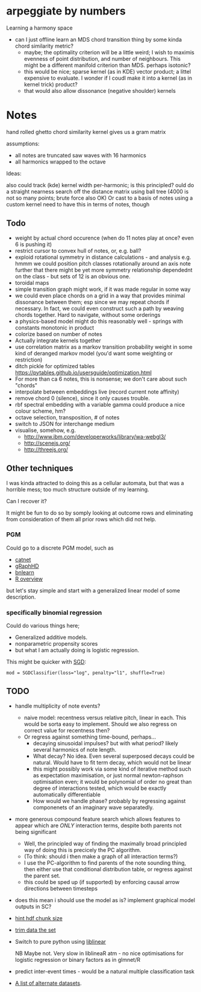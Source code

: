 arpeggiate by numbers
========================

Learning a harmony space

* can I just offline learn an MDS chord transition thing by some kinda chord similarity metric?
  * maybe; the optimality criterion will be a little weird; I wish to maximis evenness of point distribution, and number of neighbours. This might be a different manifold criterion than MDS. perhaps isotonic?
  * this would be nice; sparse kernel (as in KDE) vector product; a littel expensive to evaluate. I wonder if I coudl make it into a kernel (as in kernel trick) product?
  * that would also allow dissonance (negative shoulder) kernels


Notes
======

hand rolled ghetto chord similarity kernel gives us a gram matrix


assumptions: 

* all notes are truncated saw waves with 16 harmonics
* all harmonics wrapped to the octave

Ideas:

also could track (kde) kernel width per-harmonic; is this principled? 
ould do a straight nearness search off the distance matrix using ball tree (4000 is not so many points; brute force also OK)
Or cast to a basis of notes using a custom kernel
need to have this in terms of notes, though

Todo
-----

* weight by actual chord occurence (when do 11 notes play at once? even 6 is pushing it)
* restrict cursor to convex hull of notes, or, e.g. ball?
* exploid rotational symmetry in distance calculations - and analysis
   e.g. hmmm we could position pitch classes rotationally around an axis
   note further that there might be yet more symmetry relationship dependednt
   on the class - but sets of 12 is an obvious one.
* toroidal maps
* simple transition graph might work, if it was made regular in some way
* we could even place chords on a grid in a way that provides minimal dissonance between them; esp since we may repeat chords if necessary. In fact, we could even construct such a path by weaving chords together. Hard to navigate, without some orderings
* a physics-based model might do this reasonably well - springs with constants monotonic in product
* colorize based on number of notes
* Actually integrate kernels together
* use correlation matrix as a markov transition probability weight in some kind of deranged markov model (you'd want some weighting or restriction)
* ditch pickle for optimized tables https://pytables.github.io/usersguide/optimization.html
* For more than ca 6 notes, this is nonsense; we don't care about such "chords"
* interpolate between embeddings live (record current note affinity)
* remove chord 0 (silence), since it only causes trouble.
* rbf spectral embedding with a variable gamma could produce a nice colour scheme, hm?
* octave selection, transposition, # of notes
* switch to JSON for interchange medium
* visualise, somehow, e.g.
  * http://www.ibm.com/developerworks/library/wa-webgl3/
  * http://scenejs.org/
  * http://threejs.org/



Other techniques
----------------------

I was kinda attracted to doing this as a cellular automata, but that was a horrible mess; too much structure outside of my learning.

Can I recover it?

It might be fun to do so by somply looking at outcome rows and eliminating from consideration of them all prior rows which did not help.


### PGM

Could go to a discrete PGM model, such as

* [catnet](http://cran.r-project.org/web/packages/catnet/vignettes/catnet.pdf)
* [gRaphHD](http://www.jstatsoft.org/v37/i01/)
* [bnlearn](http://www.bnlearn.com/)
* [R overview](https://r-forge.r-project.org/R/?group_id=1487)

but let's stay simple and start with a generalized linear model of some
description.

### specifically binomial regression

Could do various things here;

* Generalized additive models.
* nonparametric propensity scores
* but what I am actually doing is logistic regression.

This might be quicker with [SGD](http://scikit-learn.org/stable/modules/sgd.html#sgd):

    mod = SGDClassifier(loss="log", penalty="l1", shuffle=True)

TODO
------

* handle multiplicity of note events?
  * naive model: recentness versus relative pitch, linear in each. This would be sorta easy to implement. Should we also regress on correct value for recentness then?
  * Or regress against something time-bound, perhaps...
    * decaying sinusoidal impulses? but with what period? likely several harmonics of note length.
    * What decay? No idea. Even several superposed decays could be natural. Would have to fit term decay, which would not be linear
    * this might possibly work via some kind of iterative method such as expectation maximisation, or just normal newton-raphson optimisation even; it would be polynomial of order no great than degree of interactions tested, which would be exactly automatically differentiable
    * How would we handle phase? probably by regressing against componenets of an imaginary wave separatedly.
* more generous compound feature search which allows features to appear which
  are *ONLY* interaction terms, despite both parents not being significant
  
  * Well, the principled way of finding the maximally broad principled way of doing this is precicely the PC algorithm.
  * (To think: should i then make a graph of all interaction terms?)
  * I use the PC-algorithm to find parents of the note sounding thing, then either use that conditional distribution table, or regress against the parent set.
  * this could be sped up (if supported) by enforcing causal arrow directions between timesteps

* does this mean i should use the model as is? implement graphical model outputs in SC?

* [hint hdf chunk size](http://pytables.github.io/usersguide/optimization.html#informing-pytables-about-expected-number-of-rows-in-tables-or-arrays)
* [trim data the set](http://www.csie.ntu.edu.tw/~cjlin/libsvmtools/#how_large_the_training_set_should_be?)
* Switch to pure python using [liblinear](http://www.csie.ntu.edu.tw/~cjlin/liblinear/)
  
  NB Maybe not. Very slow in liblineaR atm - no nice optimisations for logistic regression or binary factors as in glmnet/R

* predict inter-event times - would be a natural multiple classification task

* [A list of alternate datasets](http://notes.livingthing.org/musical_corpora.html).

